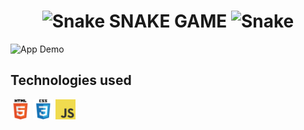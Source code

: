 <h1 align="center"> <img width="30" src="https://emojis.slackmojis.com/emojis/images/1572027993/6977/google_snake_blob.png?1572027993" alt="Snake" /> SNAKE GAME <img width="30" src="https://emojis.slackmojis.com/emojis/images/1572027993/6977/google_snake_blob.png?1572027993" alt="Snake" /></h1>

<img alt="App Demo" src="https://j.gifs.com/3QZ5mR.gif">

</br>

## Technologies used
<code><img height="32" src="https://raw.githubusercontent.com/github/explore/80688e429a7d4ef2fca1e82350fe8e3517d3494d/topics/html/html.png" alt="HTML5"/></code>
<code><img height="32" src="https://raw.githubusercontent.com/github/explore/80688e429a7d4ef2fca1e82350fe8e3517d3494d/topics/css/css.png" alt="CSS"/></code>
<code><img height="32" src="https://raw.githubusercontent.com/github/explore/80688e429a7d4ef2fca1e82350fe8e3517d3494d/topics/javascript/javascript.png" alt="Javascript"/></code>
